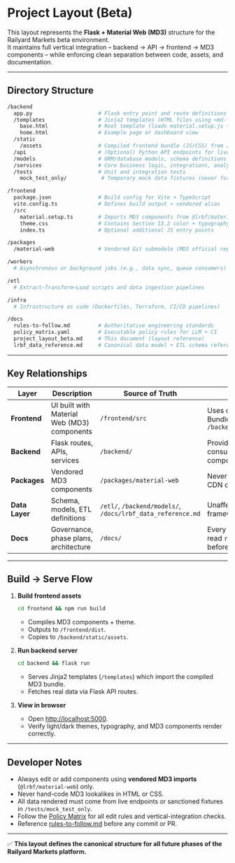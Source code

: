 # Project Layout (Beta)

This layout represents the **Flask + Material Web (MD3)** structure for the Railyard Markets beta environment.  
It maintains full vertical integration – backend → API → frontend → MD3 components – while enforcing clean separation between code, assets, and documentation.

---

## Directory Structure

```bash
/backend
  app.py                     # Flask entry point and route definitions
  /templates                 # Jinja2 templates (HTML files using <md-*> tags)
    base.html                # Root template (loads material.setup.js + theme.css)
    home.html                # Example page or dashboard view
  /static
    /assets                  # Compiled frontend bundle (JS/CSS) from /frontend/dist
  /api                       # (Optional) Python API endpoints for live data
  /models                    # ORM/database models, schema definitions
  /services                  # Core business logic, integrations, analytics
  /tests                     # Unit and integration tests
    mock_test_only/           # Temporary mock data fixtures (never for production)

/frontend
  package.json               # Build config for Vite + TypeScript
  vite.config.ts             # Defines build output + vendored alias
  /src
    material.setup.ts        # Imports MD3 components from @lrbf/material-web
    theme.css                # Contains Section 13.2 color + typography tokens
    index.ts                 # Optional additional JS entry points

/packages
  /material-web              # Vendored Git submodule (MD3 official repo, pinned commit)

/workers
  # Asynchronous or background jobs (e.g., data sync, queue consumers)

/etl
  # Extract–Transform–Load scripts and data ingestion pipelines

/infra
  # Infrastructure as code (Dockerfiles, Terraform, CI/CD pipelines)

/docs
  rules-to-follow.md         # Authoritative engineering standards
  policy_matrix.yaml         # Executable policy rules for LLM + CI
  project_layout_beta.md     # This document (layout reference)
  lrbf_data_reference.md     # Canonical data model + ETL schema reference
```

---

## Key Relationships

| Layer          | Description                                 | Source of Truth                                             | Notes                                                        |
| -------------- | ------------------------------------------- | ----------------------------------------------------------- | ------------------------------------------------------------ |
| **Frontend**   | UI built with Material Web (MD3) components | `/frontend/src`                                             | Uses only `<md-*>` tags. Bundled → `/backend/static/assets/` |
| **Backend**    | Flask routes, APIs, services                | `/backend/`                                                 | Provides live data consumed by MD3 components                |
| **Packages**   | Vendored MD3 components                     | `/packages/material-web`                                    | Never imported from CDN or NPM                               |
| **Data Layer** | Schema, models, ETL definitions             | `/etl/`, `/backend/models/`, `/docs/lrbf_data_reference.md` | Unaffected by UI framework                                   |
| **Docs**       | Governance, phase plans, architecture       | `/docs/`                                                    | Every engineer must read `rules-to-follow.md` before coding  |

---

## Build → Serve Flow

1. **Build frontend assets**

   ```bash
   cd frontend && npm run build
   ```

   * Compiles MD3 components + theme.
   * Outputs to `/frontend/dist`.
   * Copies to `/backend/static/assets`.

2. **Run backend server**

   ```bash
   cd backend && flask run
   ```

   * Serves Jinja2 templates (`/templates`) which import the compiled MD3 bundle.
   * Fetches real data via Flask API routes.

3. **View in browser**

   * Open [http://localhost:5000](http://localhost:5000).
   * Verify light/dark themes, typography, and MD3 components render correctly.

---

## Developer Notes

* Always edit or add components using **vendored MD3 imports** (`@lrbf/material-web`) only.
* Never hand-code MD3 lookalikes in HTML or CSS.
* All data rendered must come from live endpoints or sanctioned fixtures in `/tests/mock_test_only`.
* Follow the [Policy Matrix](./policy_matrix.yaml) for all edit rules and vertical-integration checks.
* Reference [rules-to-follow.md](./rules-to-follow.md) before any commit or PR.

---

✅ **This layout defines the canonical structure for all future phases of the Railyard Markets platform.**
